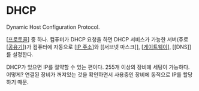 # DHCP
Dynamic Host Configuration Protocol. 

[[프로토콜]] 중 하나. 컴퓨터가 DHCP 요청을 하면 DHCP 서비스가 가능한 서버(주로 [[공유기]])가 컴퓨터에 자동으로 [[IP 주소]]와 [[서브넷 마스크]], [[게이트웨이]], [[DNS]] 를 설정한다.  

DHCP가 있으면 IP를 절약할 수 있는 편이다. 255개 이상의 장비에 세팅이 가능하다. 어떻게? 연결된 장비가 꺼져있는 것을 확인하면서 사용중인 장비에 동적으로 IP를 할당하기 때문.  


[//begin]: # "Autogenerated link references for markdown compatibility"
[프로토콜]: 프로토콜.md "프로토콜"
[공유기]: 공유기.md "공유기"
[IP 주소]: <IP 주소.md> "IP 주소"
[게이트웨이]: 게이트웨이.md "게이트웨이"
[//end]: # "Autogenerated link references"